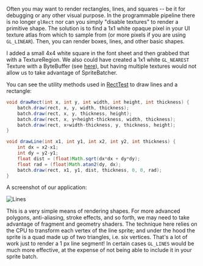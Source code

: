 Often you may want to render rectangles, lines, and squares -- be it for debugging or any other visual purpose. In the programmable pipeline there is no longer `glRect` nor can you simply "disable textures" to render a primitive shape. The solution is to find a 1x1 white opaque pixel in your UI texture atlas from which to sample from (or more pixels if you are using `GL_LINEAR`). Then, you can render boxes, lines, and other basic shapes. 

I added a small 4x4 white square in the font sheet and then grabbed that with a TextureRegion. We also could have created a 1x1 white `GL_NEAREST` Texture with a ByteBuffer (see [here](https://github.com/mattdesl/lwjgl-basics/wiki/Java-NIO-Buffers)), but having multiple textures would not allow us to take advantage of SpriteBatcher. 

You can see the utility methods used in [RectTest](https://github.com/mattdesl/lwjgl-basics/blob/master/test/mdesl/test/RectTest.java) to draw lines and a rectangle:

```java
void drawRect(int x, int y, int width, int height, int thickness) {
	batch.draw(rect, x, y, width, thickness);
	batch.draw(rect, x, y, thickness, height);
	batch.draw(rect, x, y+height-thickness, width, thickness);
	batch.draw(rect, x+width-thickness, y, thickness, height);
}

void drawLine(int x1, int y1, int x2, int y2, int thickness) {
	int dx = x2-x1;
	int dy = y2-y1;
	float dist = (float)Math.sqrt(dx*dx + dy*dy);
	float rad = (float)Math.atan2(dy, dx);
	batch.draw(rect, x1, y1, dist, thickness, 0, 0, rad); 
}
```

A screenshot of our application:

![Lines](http://i.imgur.com/C89nu.png)

This is a very simple means of rendering shapes. For more advanced polygons, anti-aliasing, stroke effects, and so forth, we may need to take advantage of fragment and geometry shaders. The technique here relies on the CPU to transform each vertex of the line sprite; and under the hood the sprite is a quad made up of two triangles, i.e. six vertices. That's a lot of work just to render a 1 px line segment! In certain cases `GL_LINES` would be much more effective, at the expense of not being able to include it in your sprite batch.